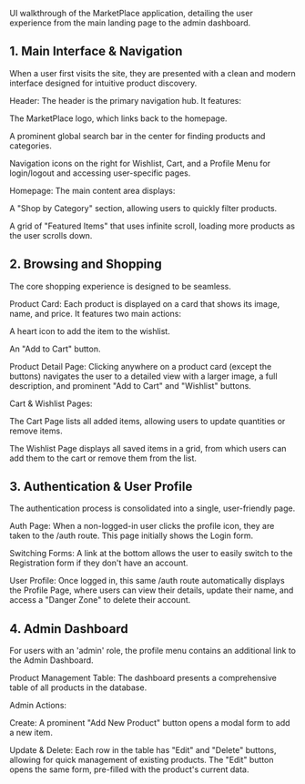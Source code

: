 UI walkthrough of the MarketPlace application, detailing the user experience from the main landing page to the admin dashboard.

## 1. Main Interface & Navigation
When a user first visits the site, they are presented with a clean and modern interface designed for intuitive product discovery.

Header: The header is the primary navigation hub. It features:

The MarketPlace logo, which links back to the homepage.

A prominent global search bar in the center for finding products and categories.

Navigation icons on the right for Wishlist, Cart, and a Profile Menu for login/logout and accessing user-specific pages.

Homepage: The main content area displays:

A "Shop by Category" section, allowing users to quickly filter products.

A grid of "Featured Items" that uses infinite scroll, loading more products as the user scrolls down.

## 2. Browsing and Shopping
The core shopping experience is designed to be seamless.

Product Card: Each product is displayed on a card that shows its image, name, and price. It features two main actions:

A heart icon to add the item to the wishlist.

An "Add to Cart" button.

Product Detail Page: Clicking anywhere on a product card (except the buttons) navigates the user to a detailed view with a larger image, a full description, and prominent "Add to Cart" and "Wishlist" buttons.

Cart & Wishlist Pages:

The Cart Page lists all added items, allowing users to update quantities or remove items.

The Wishlist Page displays all saved items in a grid, from which users can add them to the cart or remove them from the list.

## 3. Authentication & User Profile
The authentication process is consolidated into a single, user-friendly page.

Auth Page: When a non-logged-in user clicks the profile icon, they are taken to the /auth route. This page initially shows the Login form.

Switching Forms: A link at the bottom allows the user to easily switch to the Registration form if they don't have an account.

User Profile: Once logged in, this same /auth route automatically displays the Profile Page, where users can view their details, update their name, and access a "Danger Zone" to delete their account.

## 4. Admin Dashboard
For users with an 'admin' role, the profile menu contains an additional link to the Admin Dashboard.

Product Management Table: The dashboard presents a comprehensive table of all products in the database.

Admin Actions:

Create: A prominent "Add New Product" button opens a modal form to add a new item.

Update & Delete: Each row in the table has "Edit" and "Delete" buttons, allowing for quick management of existing products. The "Edit" button opens the same form, pre-filled with the product's current data.
